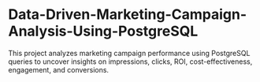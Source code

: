# Data-Driven-Marketing-Campaign-Analysis-Using-PostgreSQL
This project analyzes marketing campaign performance using PostgreSQL queries to uncover insights on impressions, clicks, ROI, cost-effectiveness, engagement, and conversions.
